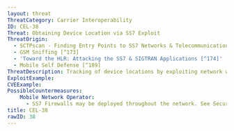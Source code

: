 ```yaml
---
layout: threat
ThreatCategory: Carrier Interoperability
ID: CEL-38
Threat: Obtaining Device Location via SS7 Exploit
ThreatOrigin:
  - SCTPscan - Finding Entry Points to SS7 Networks & Telecommunication Backbones [^172]
  - GSM Sniffing [^173]
  - 'Toward the HLR: Attacking the SS7 & SIGTRAN Applications [^174]'
  - Mobile Self Defense [^189]
ThreatDescription: Tracking of device locations by exploiting network weaknesses.
ExploitExample:
CVEExample:
PossibleCountermeasures:
    Mobile Network Operator:
      - SS7 Firewalls may be deployed throughout the network. See Securing SS7 Telecommunications Networks [^191]
title: CEL-38
rawID: 38
---
```

